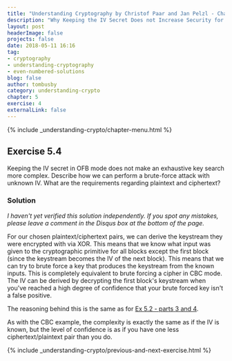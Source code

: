 ```yaml
---
title: "Understanding Cryptography by Christof Paar and Jan Pelzl - Chapter 4 Solutions - Ex5.1"
description: "Why Keeping the IV Secret Does not Increase Security for Ciphers in OFB Mode"
layout: post
headerImage: false
projects: false
date: 2018-05-11 16:16
tag:
- cryptography
- understanding-cryptography
- even-numbered-solutions
blog: false
author: tombusby
category: understanding-crypto
chapter: 5
exercise: 4
externalLink: false
---
```


{% include _understanding-crypto/chapter-menu.html %}

## Exercise 5.4

Keeping the IV secret in OFB mode does not make an exhaustive key search more complex. Describe how we can perform a brute-force attack with unknown IV. What are the requirements regarding plaintext and ciphertext?

### Solution

*I haven't yet verified this solution independently. If you spot any mistakes, please leave a comment in the Disqus box at the bottom of the page.*

For our chosen plaintext/ciphertext pairs, we can derive the keystream they were encrypted with via XOR. This means that we know what input was given to the cryptographic primitive for all blocks except the first block (since the keystream becomes the IV of the next block). This means that we can try to brute force a key that produces the keystream from the known inputs. This is completely equivalent to brute forcing a cipher in CBC mode. The IV can be derived by decrypting the first block's keystream when you've reached a high degree of confidence that your brute forced key isn't a false positive.

The reasoning behind this is the same as for [Ex 5.2 - parts 3 and 4](/understanding-cryptography-ex5.2/).

As with the CBC example, the complexity is exactly the same as if the IV is known, but the level of confidence is as if you have one less ciphertext/plaintext pair than you do.

{% include _understanding-crypto/previous-and-next-exercise.html %}
